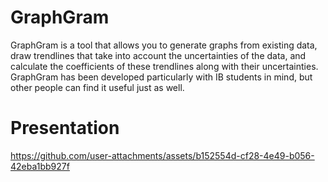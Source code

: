 # GraphGram
GraphGram is a tool that allows you to generate graphs from existing data, draw trendlines that take into account the uncertainties of the data, and calculate the coefficients of these trendlines along with their uncertainties. GraphGram has been developed particularly with IB students in mind, but other people can find it useful just as well.


# Presentation

https://github.com/user-attachments/assets/b152554d-cf28-4e49-b056-42eba1bb927f

